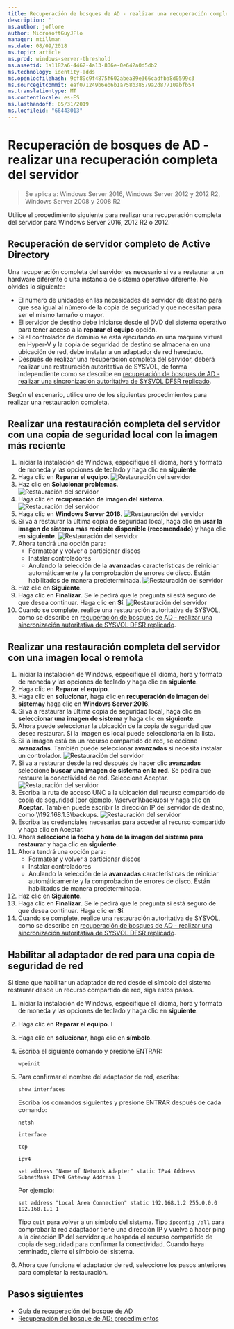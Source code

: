 ```yaml
---
title: Recuperación de bosques de AD - realizar una recuperación completa del servidor
description: ''
ms.author: joflore
author: MicrosoftGuyJFlo
manager: mtillman
ms.date: 08/09/2018
ms.topic: article
ms.prod: windows-server-threshold
ms.assetid: 1a1182a6-4462-4a13-806e-0e642a0d5db2
ms.technology: identity-adds
ms.openlocfilehash: 9cf89c9f4875f602abea89e366cadfba8d0599c3
ms.sourcegitcommit: eaf071249b6eb6b1a758b38579a2d87710abfb54
ms.translationtype: MT
ms.contentlocale: es-ES
ms.lasthandoff: 05/31/2019
ms.locfileid: "66443013"
---
```

# <a name="ad-forest-recovery---performing-a-full-server-recovery"></a>Recuperación de bosques de AD - realizar una recuperación completa del servidor 

>Se aplica a: Windows Server 2016, Windows Server 2012 y 2012 R2, Windows Server 2008 y 2008 R2

Utilice el procedimiento siguiente para realizar una recuperación completa del servidor para Windows Server 2016, 2012 R2 o 2012. 

## <a name="active-directory-full-server-recovery"></a>Recuperación de servidor completo de Active Directory

Una recuperación completa del servidor es necesario si va a restaurar a un hardware diferente o una instancia de sistema operativo diferente. No olvides lo siguiente:

- El número de unidades en las necesidades de servidor de destino para que sea igual al número de la copia de seguridad y que necesitan para ser el mismo tamaño o mayor.
- El servidor de destino debe iniciarse desde el DVD del sistema operativo para tener acceso a la **reparar el equipo** opción. 
- Si el controlador de dominio se está ejecutando en una máquina virtual en Hyper-V y la copia de seguridad de destino se almacena en una ubicación de red, debe instalar a un adaptador de red heredado. 
- Después de realizar una recuperación completa del servidor, deberá realizar una restauración autoritativa de SYSVOL, de forma independiente como se describe en [recuperación de bosques de AD - realizar una sincronización autoritativa de SYSVOL DFSR replicado](AD-Forest-Recovery-Authoritative-Recovery-SYSVOL.md).

Según el escenario, utilice uno de los siguientes procedimientos para realizar una restauración completa. 
  
## <a name="perform-a-full-server-restore-with-a-local-backup-with-the-latest-image"></a>Realizar una restauración completa del servidor con una copia de seguridad local con la imagen más reciente
  
1. Iniciar la instalación de Windows, especifique el idioma, hora y formato de moneda y las opciones de teclado y haga clic en **siguiente**. 
2. Haga clic en **Reparar el equipo**.
   ![Restauración del servidor](media/AD-Forest-Recovery-Perform-a-Full-Recovery/restore1.png)
3. Haz clic en **Solucionar problemas**.</br>
   ![Restauración del servidor](media/AD-Forest-Recovery-Perform-a-Full-Recovery/restore2.png)
4. Haga clic en **recuperación de imagen del sistema**.</br>
   ![Restauración del servidor](media/AD-Forest-Recovery-Perform-a-Full-Recovery/restore3.png)
5. Haga clic en **Windows Server 2016**. 
   ![Restauración del servidor](media/AD-Forest-Recovery-Perform-a-Full-Recovery/restore4.png)
6. Si va a restaurar la última copia de seguridad local, haga clic en **usar la imagen de sistema más reciente disponible (recomendado)** y haga clic en **siguiente**.
   ![Restauración del servidor](media/AD-Forest-Recovery-Perform-a-Full-Recovery/restore5.png)
7. Ahora tendrá una opción para:
   -  Formatear y volver a particionar discos
   -  Instalar controladores
   -  Anulando la selección de la **avanzadas** características de reiniciar automáticamente y la comprobación de errores de disco. Están habilitados de manera predeterminada.
   ![Restauración del servidor](media/AD-Forest-Recovery-Perform-a-Full-Recovery/restore6.png)
8. Haz clic en **Siguiente**.
9. Haga clic en **Finalizar**. Se le pedirá que le pregunta si está seguro de que desea continuar. Haga clic en **Sí**. 
   ![Restauración del servidor](media/AD-Forest-Recovery-Perform-a-Full-Recovery/restore11.png) 
10. Cuando se complete, realice una restauración autoritativa de SYSVOL, como se describe en [recuperación de bosques de AD - realizar una sincronización autoritativa de SYSVOL DFSR replicado](AD-Forest-Recovery-Authoritative-Recovery-SYSVOL.md).

## <a name="perform-a-full-server-restore-with-any-image-local-or-remote"></a>Realizar una restauración completa del servidor con una imagen local o remota

1. Iniciar la instalación de Windows, especifique el idioma, hora y formato de moneda y las opciones de teclado y haga clic en **siguiente**. 
2. Haga clic en **Reparar el equipo**.</br>
3. Haga clic en **solucionar**, haga clic en **recuperación de imagen del sistema**y haga clic en **Windows Server 2016**. 
4. Si va a restaurar la última copia de seguridad local, haga clic en **seleccionar una imagen de sistema** y haga clic en **siguiente**.
5. Ahora puede seleccionar la ubicación de la copia de seguridad que desea restaurar. Si la imagen es local puede seleccionarla en la lista. 
6. Si la imagen está en un recurso compartido de red, seleccione **avanzadas**. También puede seleccionar **avanzadas** si necesita instalar un controlador.
   ![Restauración del servidor](media/AD-Forest-Recovery-Perform-a-Full-Recovery/restore7.png)
7. Si va a restaurar desde la red después de hacer clic **avanzadas** seleccione **buscar una imagen de sistema en la red**. Se pedirá que restaure la conectividad de red. Seleccione Aceptar. </br>
   ![Restauración del servidor](media/AD-Forest-Recovery-Perform-a-Full-Recovery/restore8.png)
8. Escriba la ruta de acceso UNC a la ubicación del recurso compartido de copia de seguridad (por ejemplo, \\\server1\backups) y haga clic en **Aceptar**. También puede escribir la dirección IP del servidor de destino, como \\\192.168.1.3\backups. 
   ![Restauración del servidor](media/AD-Forest-Recovery-Perform-a-Full-Recovery/restore9.png)
9. Escriba las credenciales necesarias para acceder al recurso compartido y haga clic en Aceptar. 
10. Ahora **seleccione la fecha y hora de la imagen del sistema para restaurar** y haga clic en **siguiente**.
11. Ahora tendrá una opción para:
    - Formatear y volver a particionar discos
    - Instalar controladores
    - Anulando la selección de la **avanzadas** características de reiniciar automáticamente y la comprobación de errores de disco. Están habilitados de manera predeterminada.
12. Haz clic en **Siguiente**.
13. Haga clic en **Finalizar**. Se le pedirá que le pregunta si está seguro de que desea continuar. Haga clic en **Sí**.  
14. Cuando se complete, realice una restauración autoritativa de SYSVOL, como se describe en [recuperación de bosques de AD - realizar una sincronización autoritativa de SYSVOL DFSR replicado](AD-Forest-Recovery-Authoritative-Recovery-SYSVOL.md).

## <a name="enabling-the-network-adapter-for-a-network-backup"></a>Habilitar al adaptador de red para una copia de seguridad de red

Si tiene que habilitar un adaptador de red desde el símbolo del sistema restaurar desde un recurso compartido de red, siga estos pasos.

1. Iniciar la instalación de Windows, especifique el idioma, hora y formato de moneda y las opciones de teclado y haga clic en **siguiente**. 
2. Haga clic en **Reparar el equipo**. I
3. Haga clic en **solucionar**, haga clic en **símbolo**. 
4. Escriba el siguiente comando y presione ENTRAR:  

   ```  
   wpeinit  
   ```

5. Para confirmar el nombre del adaptador de red, escriba:  

   ```  
   show interfaces  
   ```  

   Escriba los comandos siguientes y presione ENTRAR después de cada comando:  

   ```  
   netsh  
   ```  

   ```  
   interface  
   ```  
  
   ```  
   tcp  
   ```  

   ```  
   ipv4  
   ```  
  
   ```  
   set address "Name of Network Adapter" static IPv4 Address SubnetMask IPv4 Gateway Address 1  
   ```  

   Por ejemplo:  
  
   ```  
   set address "Local Area Connection" static 192.168.1.2 255.0.0.0 192.168.1.1 1  
   ```  

   Tipo `quit` para volver a un símbolo del sistema. Tipo `ipconfig /all` para comprobar la red adaptador tiene una dirección IP y vuelva a hacer ping a la dirección IP del servidor que hospeda el recurso compartido de copia de seguridad para confirmar la conectividad. Cuando haya terminado, cierre el símbolo del sistema. 

6. Ahora que funciona el adaptador de red, seleccione los pasos anteriores para completar la restauración.

## <a name="next-steps"></a>Pasos siguientes

- [Guía de recuperación del bosque de AD](AD-Forest-Recovery-Guide.md)
- [Recuperación del bosque de AD: procedimientos](AD-Forest-Recovery-Procedures.md)
